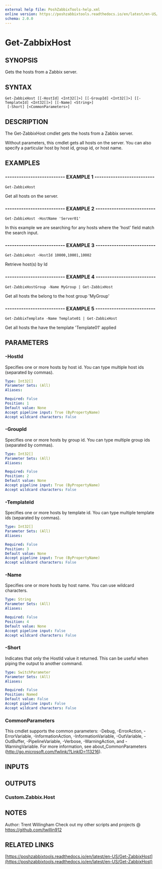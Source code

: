 ```yaml
---
external help file: PoshZabbixTools-help.xml
online version: https://poshzabbixtools.readthedocs.io/en/latest/en-US/Get-ZabbixHost
schema: 2.0.0
---
```


# Get-ZabbixHost

## SYNOPSIS
Gets the hosts from a Zabbix server.

## SYNTAX

```
Get-ZabbixHost [[-HostId] <Int32[]>] [[-GroupId] <Int32[]>] [[-TemplateId] <Int32[]>] [[-Name] <String>]
 [-Short] [<CommonParameters>]
```

## DESCRIPTION
The Get-ZabbixHost cmdlet gets the hosts from a Zabbix server.

Without parameters, this cmdlet gets all hosts on the server. 
You can also specify a particular host by host id, group id, or host name.

## EXAMPLES

### -------------------------- EXAMPLE 1 --------------------------
```
Get-ZabbixHost
```

Get all hosts on the server.

### -------------------------- EXAMPLE 2 --------------------------
```
Get-ZabbixHost -HostName 'Server01'
```

In this example we are searching for any hosts where the 'host' field match the search input.

### -------------------------- EXAMPLE 3 --------------------------
```
Get-ZabbixHost -HostId 10000,10001,10002
```

Retrieve host(s) by Id

### -------------------------- EXAMPLE 4 --------------------------
```
Get-ZabbixHostGroup -Name MyGroup | Get-ZabbixHost
```

Get all hosts the belong to the host group 'MyGroup'

### -------------------------- EXAMPLE 5 --------------------------
```
Get-ZabbixTemplate -Name Template01 | Get-ZabbixHost
```

Get all hosts the have the template 'Template01' applied

## PARAMETERS

### -HostId
Specifies one or more hosts by host id.
You can type multiple host ids (separated by commas).

```yaml
Type: Int32[]
Parameter Sets: (All)
Aliases: 

Required: False
Position: 1
Default value: None
Accept pipeline input: True (ByPropertyName)
Accept wildcard characters: False
```

### -GroupId
Specifies one or more hosts by group id.
You can type multiple group ids (separated by commas).

```yaml
Type: Int32[]
Parameter Sets: (All)
Aliases: 

Required: False
Position: 2
Default value: None
Accept pipeline input: True (ByPropertyName)
Accept wildcard characters: False
```

### -TemplateId
Specifies one or more hosts by template id.
You can type multiple template ids (separated by commas).

```yaml
Type: Int32[]
Parameter Sets: (All)
Aliases: 

Required: False
Position: 3
Default value: None
Accept pipeline input: True (ByPropertyName)
Accept wildcard characters: False
```

### -Name
Specifies one or more hosts by host name. 
You can use wildcard characters.

```yaml
Type: String
Parameter Sets: (All)
Aliases: 

Required: False
Position: 4
Default value: None
Accept pipeline input: False
Accept wildcard characters: False
```

### -Short
Indicates that only the HostId value it returned. 
This can be useful when piping the output to another command.

```yaml
Type: SwitchParameter
Parameter Sets: (All)
Aliases: 

Required: False
Position: Named
Default value: False
Accept pipeline input: False
Accept wildcard characters: False
```

### CommonParameters
This cmdlet supports the common parameters: -Debug, -ErrorAction, -ErrorVariable, -InformationAction, -InformationVariable, -OutVariable, -OutBuffer, -PipelineVariable, -Verbose, -WarningAction, and -WarningVariable. For more information, see about_CommonParameters (http://go.microsoft.com/fwlink/?LinkID=113216).

## INPUTS

## OUTPUTS

### Custom.Zabbix.Host

## NOTES
Author: Trent Willingham
Check out my other scripts and projects @ https://github.com/twillin912

## RELATED LINKS

[https://poshzabbixtools.readthedocs.io/en/latest/en-US/Get-ZabbixHost](https://poshzabbixtools.readthedocs.io/en/latest/en-US/Get-ZabbixHost)


